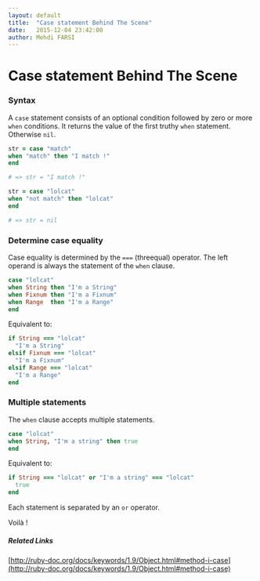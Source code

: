 ```yaml
---
layout: default
title:  "Case statement Behind The Scene"
date:   2015-12-04 23:42:00
author: Mehdi FARSI
---
```


Case statement Behind The Scene
======================

### Syntax

A `case` statement consists of an optional condition followed by zero or more `when` conditions.
It returns the value of the first truthy `when` statement. Otherwise `nil`.

```ruby
str = case "match"
when "match" then "I match !"
end

# => str = "I match !"
```

```ruby
str = case "lolcat"
when "not match" then "lolcat"
end

# => str = nil
```

### Determine case equality

Case equality is determined by the `===` (threequal) operator.
The left operand is always the statement of the `when` clause.

```ruby
case "lolcat"
when String then "I'm a String"
when Fixnum then "I'm a Fixnum"
when Range  then "I'm a Range"
end
```

Equivalent to:

```ruby
if String === "lolcat"
  "I'm a String"
elsif Fixnum === "lolcat"
  "I'm a Fixnum"
elsif Range === "lolcat"
  "I'm a Range"
end
```

### Multiple statements

The `when` clause accepts multiple statements.

```ruby
case "lolcat"
when String, "I'm a string" then true
end
```

Equivalent to:

```ruby
if String === "lolcat" or "I'm a string" === "lolcat"
  true
end
```

Each statement is separated by an `or` operator.

Voilà !

##### Related Links

[http://ruby-doc.org/docs/keywords/1.9/Object.html#method-i-case](http://ruby-doc.org/docs/keywords/1.9/Object.html#method-i-case)
